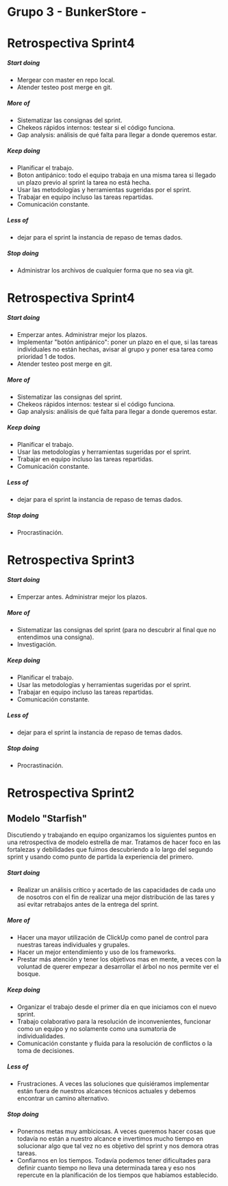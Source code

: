 # Grupo 3 - BunkerStore - 
# Retrospectiva Sprint4
##### Start doing
+ Mergear con master en repo local.
+ Atender testeo post merge en git.

##### More of
+ Sistematizar las consignas del sprint.
+ Chekeos rápidos internos: testear si el código funciona.
+ Gap analysis: análisis de qué falta para llegar a donde queremos estar.


##### Keep doing
+ Planificar el trabajo.
+ Boton antipánico: todo el equipo trabaja en una misma tarea si llegado un plazo previo al sprint la tarea no está hecha.
+ Usar las metodologías y herramientas sugeridas por el sprint.
+ Trabajar en equipo incluso las tareas repartidas.
+ Comunicación constante.


##### Less of
+ dejar para el sprint la instancia de repaso de temas dados.

##### Stop doing
+ Administrar los archivos de cualquier forma que no sea via git.

# Retrospectiva Sprint4
##### Start doing
+ Emperzar antes. Administrar mejor los plazos. 
+ Implementar "botón antipánico": poner un plazo en el que, si las tareas individuales no están hechas, avisar al grupo y poner esa tarea como prioridad 1 de todos.
+ Atender testeo post merge en git.

##### More of
+ Sistematizar las consignas del sprint.
+ Chekeos rápidos internos: testear si el código funciona.
+ Gap analysis: análisis de qué falta para llegar a donde queremos estar.


##### Keep doing
+ Planificar el trabajo.
+ Usar las metodologías y herramientas sugeridas por el sprint.
+ Trabajar en equipo incluso las tareas repartidas.
+ Comunicación constante.


##### Less of
+ dejar para el sprint la instancia de repaso de temas dados.

##### Stop doing
+ Procrastinación.


# Retrospectiva Sprint3
##### Start doing
+ Emperzar antes. Administrar mejor los plazos. 

##### More of
+ Sistematizar las consignas del sprint (para no descubrir al final que no entendimos una consigna).
+ Investigación.

##### Keep doing
+ Planificar el trabajo.
+ Usar las metodologías y herramientas sugeridas por el sprint.
+ Trabajar en equipo incluso las tareas repartidas.
+ Comunicación constante.


##### Less of
+ dejar para el sprint la instancia de repaso de temas dados.

##### Stop doing
+ Procrastinación.



# Retrospectiva Sprint2

## Modelo "Starfish"
Discutiendo y trabajando en equipo organizamos los siguientes puntos en una retrospectiva de modelo estrella de mar. Tratamos de hacer foco en las fortalezas y debilidades que fuimos descubriendo a lo largo del segundo sprint y usando como punto de partida la experiencia del primero. 

##### Start doing
+ Realizar un análisis crítico y acertado de las capacidades de cada uno de nosotros con el fin de realizar una mejor distribución de las tares y así evitar retrabajos antes de la entrega del sprint.

##### More of
+ Hacer una mayor utilización de ClickUp como panel de control para nuestras tareas individuales y grupales.
+ Hacer un mejor entendimiento y uso de los frameworks.
+ Prestar más atención y tener los objetivos mas en mente, a veces con la voluntad de querer empezar a desarrollar el árbol no nos permite ver el bosque.


##### Keep doing
* Organizar el trabajo desde el primer día en que iniciamos con el nuevo sprint.
* Trabajo colaborativo para la resolución de inconvenientes, funcionar como un equipo y no solamente como una sumatoria de individualidades.
* Comunicación constante y fluida para la resolución de conflictos o la toma de decisiones.


##### Less of
- Frustraciones. A veces las soluciones que quisiéramos implementar están fuera de nuestros alcances técnicos actuales y debemos encontrar un camino alternativo.

##### Stop doing
- Ponernos metas muy ambiciosas. A veces queremos hacer cosas que todavía no están a nuestro alcance e invertimos mucho tiempo en solucionar algo que tal vez no es objetivo del sprint y nos demora otras tareas.
- Confiarnos en los tiempos. Todavía podemos tener dificultades para definir cuanto tiempo no lleva una determinada tarea y eso nos repercute en la planificación de los tiempos que habíamos establecido.